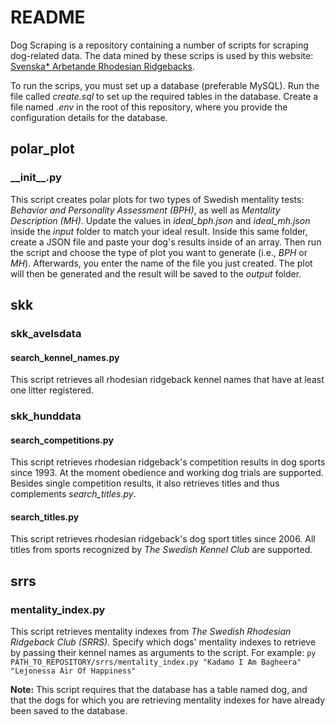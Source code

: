 # README

Dog Scraping is a repository containing a number of scripts for scraping dog-related data. The data mined by these scrips is used by this website: [Svenska* Arbetande Rhodesian Ridgebacks](https://www.ridgerunner.se/workingridge_app "Svenska* Arbetande Rhodesian Ridgebacks").

To run the scrips, you must set up a database (preferable MySQL). Run the file called _create.sql_ to set up the required tables in the database. Create a file named _.env_ in the root of this repository, where you provide the configuration details for the database.

## polar_plot

### \_\_init\_\_.py

This script creates polar plots for two types of Swedish mentality tests: _Behavior and Personality Assessment (BPH)_, as well as _Mentality Description (MH)_. Update the values in _ideal_bph.json_ and _ideal_mh.json_ inside the _input_ folder to match your ideal result. Inside this same folder, create a JSON file and paste your dog's results inside of an array. Then run the script and choose the type of plot you want to generate (i.e., _BPH_ or _MH_). Afterwards, you enter the name of the file you just created. The plot will then be generated and the result will be saved to the _output_ folder.

## skk

### skk_avelsdata

#### search_kennel_names.py

This script retrieves all rhodesian ridgeback kennel names that have at least one litter registered.

### skk_hunddata

#### search_competitions.py

This script retrieves rhodesian ridgeback's competition results in dog sports since 1993. At the moment obedience and working dog trials are supported. Besides single competition results, it also retrieves titles and thus complements _search_titles.py_.

#### search_titles.py

This script retrieves rhodesian ridgeback's dog sport titles since 2006. All titles from sports recognized by _The Swedish Kennel Club_ are supported.

## srrs

### mentality_index.py

This script retrieves mentality indexes from _The Swedish Rhodesian Ridgeback Club (SRRS)_. Specify which dogs' mentality indexes to retrieve by passing their kennel names as arguments to the script. For example:
`py PATH_TO_REPOSITORY/srrs/mentality_index.py "Kadamo I Am Bagheera" "Lejonessa Air Of Happiness"`

__Note:__ This script requires that the database has a table named dog, and that the dogs for which you are retrieving mentality indexes for have already been saved to the database.
